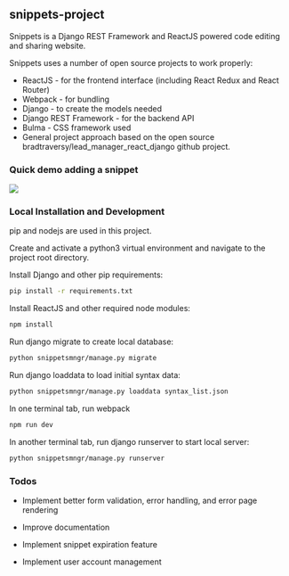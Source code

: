 ## snippets-project

Snippets is a Django REST Framework and ReactJS powered code editing and sharing website.

Snippets uses a number of open source projects to work properly:

* ReactJS - for the frontend interface (including React Redux and React Router)
* Webpack - for bundling 
* Django - to create the models needed
* Django REST Framework - for the backend API
* Bulma - CSS framework used
* General project approach based on the open source bradtraversy/lead_manager_react_django github project.

### Quick demo adding a snippet

![](demo.gif)

### Local Installation and Development

pip and nodejs are used in this project.

Create and activate a python3 virtual environment and navigate to the project root directory. 

Install Django and other pip requirements:

```sh
pip install -r requirements.txt
```

Install ReactJS and other required node modules:

```sh
npm install
```
Run django migrate to create local database:

```sh
python snippetsmngr/manage.py migrate
```

Run django loaddata to load initial syntax data:

```sh
python snippetsmngr/manage.py loaddata syntax_list.json
```

In one terminal tab, run webpack

```sh
npm run dev
```

In another terminal tab, run django runserver to start local server:

```sh
python snippetsmngr/manage.py runserver
```

### Todos

- Implement better form validation, error handling, and error page rendering 

- Improve documentation

- Implement snippet expiration feature

- Implement user account management 


